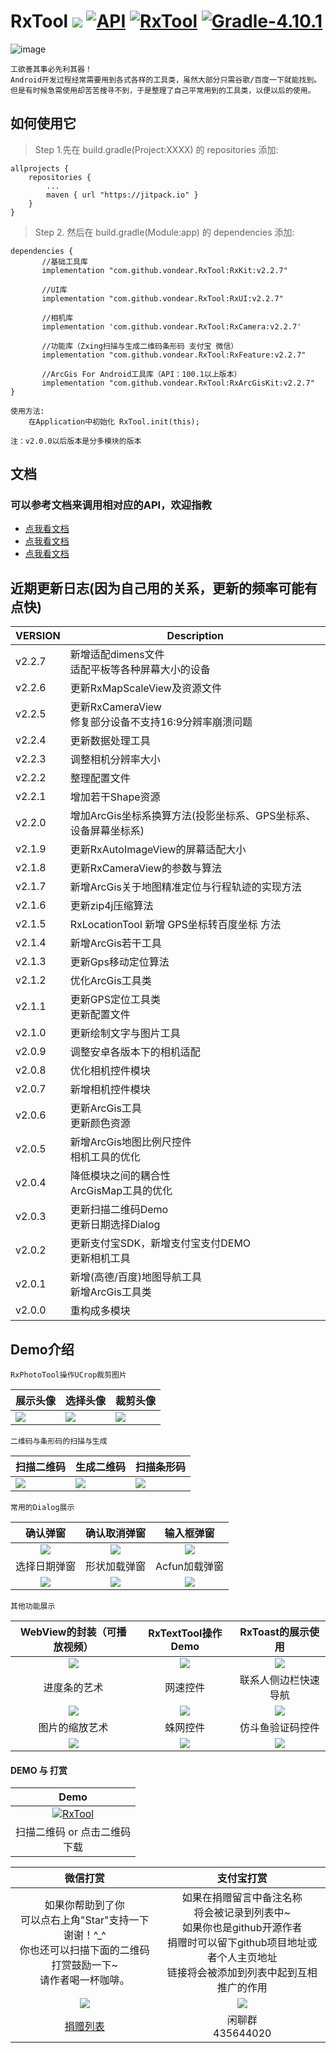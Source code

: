 # RxTool [![](https://img.shields.io/badge/platform-android-brightgreen.svg)](https://developer.android.com/index.html)  [![API](https://img.shields.io/badge/API-14%2B-blue.svg?style=flat)](https://android-arsenal.com/api?level=14)  [![RxTool](https://jitpack.io/v/vondear/RxTool.svg)](https://jitpack.io/#vondear/RxTool)  [![Gradle-4.10.1](https://img.shields.io/badge/Gradle-4.10.1-brightgreen.svg)](https://img.shields.io/badge/Gradle-4.10.1-brightgreen.svg)![image](https://github.com/vondear/RxTool/raw/master/miku.png)    工欲善其事必先利其器！    Android开发过程经常需要用到各式各样的工具类，虽然大部分只需谷歌/百度一下就能找到。    但是有时候急需使用却苦苦搜寻不到，于是整理了自己平常用到的工具类，以便以后的使用。## 如何使用它> Step 1.先在 build.gradle(Project:XXXX) 的 repositories 添加:	allprojects {		repositories {			...			maven { url "https://jitpack.io" }		}	}> Step 2. 然后在 build.gradle(Module:app) 的 dependencies 添加:	dependencies {	       //基础工具库           implementation "com.github.vondear.RxTool:RxKit:v2.2.7"	       //UI库	       implementation "com.github.vondear.RxTool:RxUI:v2.2.7"	       //相机库	       implementation 'com.github.vondear.RxTool:RxCamera:v2.2.7'	       //功能库（Zxing扫描与生成二维码条形码 支付宝 微信）           implementation "com.github.vondear.RxTool:RxFeature:v2.2.7"           //ArcGis For Android工具库（API：100.1以上版本）           implementation "com.github.vondear.RxTool:RxArcGisKit:v2.2.7"	}    使用方法:        在Application中初始化 RxTool.init(this);    注：v2.0.0以后版本是分多模块的版本## 文档### 可以参考文档来调用相对应的API，欢迎指教- [点我看文档](https://github.com/vondear/RxTool/wiki/RxTool-Wiki)- [点我看文档](https://github.com/vondear/RxTool/wiki/RxTool-Wiki)- [点我看文档](https://github.com/vondear/RxTool/wiki/RxTool-Wiki)## 近期更新日志(因为自己用的关系，更新的频率可能有点快)| VERSION | Description || ---------- | ------------- || v2.2.7     | 新增适配dimens文件<br>适配平板等各种屏幕大小的设备 || v2.2.6     | 更新RxMapScaleView及资源文件 || v2.2.5     | 更新RxCameraView<br>修复部分设备不支持16:9分辨率崩溃问题 || v2.2.4     | 更新数据处理工具 || v2.2.3     | 调整相机分辨率大小 || v2.2.2     | 整理配置文件 || v2.2.1     | 增加若干Shape资源 || v2.2.0     | 增加ArcGis坐标系换算方法(投影坐标系、GPS坐标系、设备屏幕坐标系) || v2.1.9     | 更新RxAutoImageView的屏幕适配大小 || v2.1.8     | 更新RxCameraView的参数与算法 || v2.1.7     | 新增ArcGis关于地图精准定位与行程轨迹的实现方法 || v2.1.6     | 更新zip4j压缩算法 || v2.1.5     | RxLocationTool 新增 GPS坐标转百度坐标 方法 || v2.1.4     | 新增ArcGis若干工具 || v2.1.3     | 更新Gps移动定位算法 || v2.1.2     | 优化ArcGis工具类 || v2.1.1     | 更新GPS定位工具类<br>更新配置文件 || v2.1.0     | 更新绘制文字与图片工具 || v2.0.9     | 调整安卓各版本下的相机适配 || v2.0.8     | 优化相机控件模块 || v2.0.7     | 新增相机控件模块 || v2.0.6     | 更新ArcGis工具<br>更新颜色资源 || v2.0.5     | 新增ArcGis地图比例尺控件<br>相机工具的优化 || v2.0.4     | 降低模块之间的耦合性<br>ArcGisMap工具的优化 || v2.0.3     | 更新扫描二维码Demo<br>更新日期选择Dialog || v2.0.2     | 更新支付宝SDK，新增支付宝支付DEMO<br>更新相机工具 || v2.0.1     | 新增(高德/百度)地图导航工具<br>新增ArcGis工具类 || v2.0.0     | 重构成多模块 |## Demo介绍    RxPhotoTool操作UCrop裁剪图片| 展示头像 | 选择头像 | 裁剪头像 || ---------- | ------------- | ------------- || <img src="screenshot/screenshot_1.jpg"> | <img src="screenshot/screenshot_8.jpg"> | <img src="screenshot/screenshot_9.jpg"> |    二维码与条形码的扫描与生成| 扫描二维码 | 生成二维码 | 扫描条形码 || ---------- | ------------- | ------------- || <img src="screenshot/screenshot_2.jpg"> | <img src="screenshot/screenshot_3.jpg"> | <img src="screenshot/screenshot_10.jpg"> |    常用的Dialog展示| 确认弹窗 | 确认取消弹窗 | 输入框弹窗 || :----------: | :-------------: | :-------------: || <img src="screenshot/screenshot_5.png"> | <img src="screenshot/screenshot_6.png"> | <img src="screenshot/screenshot_7.png"> || 选择日期弹窗 | 形状加载弹窗 | Acfun加载弹窗 || <img src="screenshot/screenshot_11.png"> | <img src="screenshot/screenshot_12.png"> | <img src="screenshot/screenshot_13.png"> |    其他功能展示| WebView的封装（可播放视频） | RxTextTool操作Demo | RxToast的展示使用 || :----------: | :-------------: | :-------------:|| <img src="screenshot/screenshot_14.png"> | <img src="screenshot/screenshot_15.png"> | <img src="screenshot/screenshot_18.png">|| 进度条的艺术 | 网速控件 | 联系人侧边栏快速导航 || <img src="screenshot/screenshot_16.png"> | <img src="screenshot/screenshot_17.png"> | <img src="screenshot/screenshot_22.png">|| 图片的缩放艺术 | 蛛网控件 | 仿斗鱼验证码控件 || <img src="screenshot/screenshot_19.png"> | <img src="screenshot/screenshot_20.png"> | <img src="screenshot/screenshot_21.png">|#### DEMO 与 打赏| Demo || :----------: || [![RxTool](qrcode_apk.png)](https://github.com/vondear/RxTool/raw/master/RxTool.apk) || 扫描二维码 or 点击二维码 <br> 下载|| 微信打赏 | 支付宝打赏 || :----------: | :----------: ||  如果你帮助到了你<br>可以点右上角"Star"支持一下 谢谢！^_^<br>你也还可以扫描下面的二维码打赏鼓励一下~ <br>请作者喝一杯咖啡。| 如果在捐赠留言中备注名称<br>将会被记录到列表中~ <br>如果你也是github开源作者<br>捐赠时可以留下github项目地址或者个人主页地址<br>链接将会被添加到列表中起到互相推广的作用 ||  <img src="pay_qr_code.jpg"> |   <img src="qrcode_alipay.jpg"> || [捐赠列表](Contributor.md) | 闲聊群 <br> 435644020 |